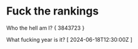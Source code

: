 # Fuck the rankings

Who the hell am I?
{ 3843723 }

What fucking year is it?
[ 2024-06-18T12:30:00Z ]
